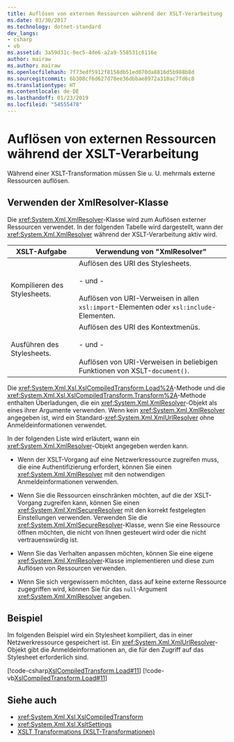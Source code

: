```yaml
---
title: Auflösen von externen Ressourcen während der XSLT-Verarbeitung
ms.date: 03/30/2017
ms.technology: dotnet-standard
dev_langs:
- csharp
- vb
ms.assetid: 3a59d31c-0ec5-4de6-a2a9-558531c8116e
author: mairaw
ms.author: mairaw
ms.openlocfilehash: 7f73edf5912f8158db51ed070da8816d5b988b8d
ms.sourcegitcommit: 6b308cf6d627d78ee36dbbae8972a310ac7fd6c8
ms.translationtype: HT
ms.contentlocale: de-DE
ms.lasthandoff: 01/23/2019
ms.locfileid: "54555478"
---
```

# <a name="resolving-external-resources-during-xslt-processing"></a>Auflösen von externen Ressourcen während der XSLT-Verarbeitung
Während einer XSLT-Transformation müssen Sie u. U. mehrmals externe Ressourcen auflösen.  
  
## <a name="using-the-xmlresolver-class"></a>Verwenden der XmlResolver-Klasse  
 Die <xref:System.Xml.XmlResolver>-Klasse wird zum Auflösen externer Ressourcen verwendet. In der folgenden Tabelle wird dargestellt, wann der <xref:System.Xml.XmlResolver> während der XSLT-Verarbeitung aktiv wird.  
  
|XSLT-Aufgabe|Verwendung von "XmlResolver"|  
|---------------|--------------------------------------|  
|Kompilieren des Stylesheets.|Auflösen des URI des Stylesheets.<br /><br /> - und -<br /><br /> Auflösen von URI-Verweisen in allen `xsl:import`-Elementen oder `xsl:include`-Elementen.|  
|Ausführen des Stylesheets.|Auflösen des URI des Kontextmenüs.<br /><br /> - und -<br /><br /> Auflösen von URI-Verweisen in beliebigen Funktionen von XSLT-`document()`.|  
  
 Die <xref:System.Xml.Xsl.XslCompiledTransform.Load%2A>-Methode und die <xref:System.Xml.Xsl.XslCompiledTransform.Transform%2A>-Methode enthalten Überladungen, die ein <xref:System.Xml.XmlResolver>-Objekt als eines ihrer Argumente verwenden. Wenn kein <xref:System.Xml.XmlResolver> angegeben ist, wird ein Standard-<xref:System.Xml.XmlUrlResolver> ohne Anmeldeinformationen verwendet.  
  
 In der folgenden Liste wird erläutert, wann ein <xref:System.Xml.XmlResolver>-Objekt angegeben werden kann.  
  
-   Wenn der XSLT-Vorgang auf eine Netzwerkressource zugreifen muss, die eine Authentifizierung erfordert, können Sie einen <xref:System.Xml.XmlResolver> mit den notwendigen Anmeldeinformationen verwenden.  
  
-   Wenn Sie die Ressourcen einschränken möchten, auf die der XSLT-Vorgang zugreifen kann, können Sie einen <xref:System.Xml.XmlSecureResolver> mit den korrekt festgelegten Einstellungen verwenden. Verwenden Sie die <xref:System.Xml.XmlSecureResolver>-Klasse, wenn Sie eine Ressource öffnen möchten, die nicht von Ihnen gesteuert wird oder die nicht vertrauenswürdig ist.  
  
-   Wenn Sie das Verhalten anpassen möchten, können Sie eine eigene <xref:System.Xml.XmlResolver>-Klasse implementieren und diese zum Auflösen von Ressourcen verwenden.  
  
-   Wenn Sie sich vergewissern möchten, dass auf keine externe Ressource zugegriffen wird, können Sie für das `null`-Argument <xref:System.Xml.XmlResolver> angeben.  
  
## <a name="example"></a>Beispiel  
 Im folgenden Beispiel wird ein Stylesheet kompiliert, das in einer Netzwerkressource gespeichert ist. Ein <xref:System.Xml.XmlUrlResolver>-Objekt gibt die Anmeldeinformationen an, die für den Zugriff auf das Stylesheet erforderlich sind.  
  
 [!code-csharp[XslCompiledTransform.Load#11](../../../../samples/snippets/csharp/VS_Snippets_Data/XslCompiledTransform.Load/CS/Xslt_Load_v2.cs#11)]
 [!code-vb[XslCompiledTransform.Load#11](../../../../samples/snippets/visualbasic/VS_Snippets_Data/XslCompiledTransform.Load/VB/Xslt_Load_v2.vb#11)]  
  
## <a name="see-also"></a>Siehe auch

- <xref:System.Xml.Xsl.XslCompiledTransform>
- <xref:System.Xml.Xsl.XsltSettings>
- [XSLT Transformations (XSLT-Transformationen)](../../../../docs/standard/data/xml/xslt-transformations.md)
